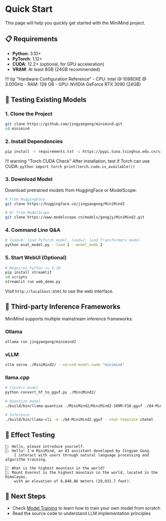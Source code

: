 # Quick Start

This page will help you quickly get started with the MiniMind project.

## 📋 Requirements

- **Python**: 3.10+
- **PyTorch**: 1.12+
- **CUDA**: 12.2+ (optional, for GPU acceleration)
- **VRAM**: At least 8GB (24GB recommended)

!!! tip "Hardware Configuration Reference"
    - CPU: Intel i9-10980XE @ 3.00GHz
    - RAM: 128 GB
    - GPU: NVIDIA GeForce RTX 3090 (24GB)

## 🚀 Testing Existing Models

### 1. Clone the Project

```bash
git clone https://github.com/jingyaogong/minimind.git
cd minimind
```

### 2. Install Dependencies

```bash
pip install -r requirements.txt -i https://pypi.tuna.tsinghua.edu.cn/simple
```

!!! warning "Torch CUDA Check"
    After installation, test if Torch can use CUDA:
    ```python
    import torch
    print(torch.cuda.is_available())
    ```

### 3. Download Model

Download pretrained models from HuggingFace or ModelScope:

```bash
# From HuggingFace
git clone https://huggingface.co/jingyaogong/MiniMind2

# Or from ModelScope
git clone https://www.modelscope.cn/models/gongjy/MiniMind2.git
```

### 4. Command Line Q&A

```bash
# load=0: load PyTorch model, load=1: load Transformers model
python eval_model.py --load 1 --model_mode 2
```

### 5. Start WebUI (Optional)

```bash
# Requires Python >= 3.10
pip install streamlit
cd scripts
streamlit run web_demo.py
```

Visit `http://localhost:8501` to use the web interface.

## 🔧 Third-party Inference Frameworks

MiniMind supports multiple mainstream inference frameworks:

### Ollama

```bash
ollama run jingyaogong/minimind2
```

### vLLM

```bash
vllm serve ./MiniMind2/ --served-model-name "minimind"
```

### llama.cpp

```bash
# Convert model
python convert_hf_to_gguf.py ./MiniMind2/

# Quantize model
./build/bin/llama-quantize ./MiniMind2/MiniMind2-109M-F16.gguf ./Q4-MiniMind2.gguf Q4_K_M

# Inference
./build/bin/llama-cli -m ./Q4-MiniMind2.gguf --chat-template chatml
```

## 📝 Effect Testing

```text
👶: Hello, please introduce yourself.
🤖️: Hello! I'm MiniMind, an AI assistant developed by Jingyao Gong.
    I interact with users through natural language processing and algorithm training.

👶: What is the highest mountain in the world?
🤖️: Mount Everest is the highest mountain in the world, located in the Himalayas,
    with an elevation of 8,848.86 meters (29,031.7 feet).
```

## 🎯 Next Steps

- Check [Model Training](training.md) to learn how to train your own model from scratch
- Read the source code to understand LLM implementation principles

